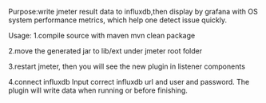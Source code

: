 Purpose:write jmeter result data to influxdb,then display by grafana with OS system performance metrics, which help one detect issue quickly.

Usage:
1.compile source with maven
mvn clean package

2.move the generated jar to lib/ext under jmeter root folder

3.restart jmeter, then you will see the new plugin in listener components

4.connect influxdb
Input correct influxdb url and user and password. The plugin will write data when running or before finishing.
   
